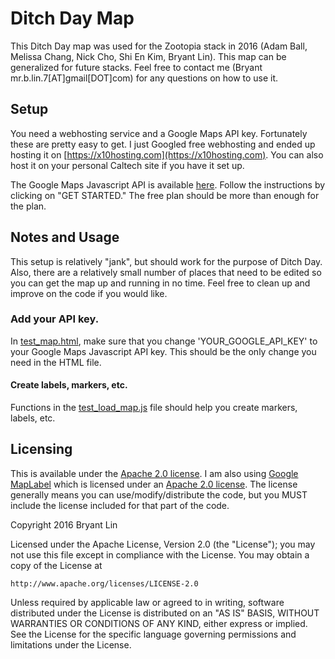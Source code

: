 # Ditch Day Map
This Ditch Day map was used for the Zootopia stack in 2016 
(Adam Ball, Melissa Chang, Nick Cho, Shi En Kim, Bryant Lin).
This map can be generalized for future stacks.  Feel free to
contact me (Bryant mr.b.lin.7\[AT\]gmail\[DOT\]com) for any questions on
how to use it.

## Setup
You need a webhosting service and a Google Maps API key.  Fortunately
these are pretty easy to get.  I just Googled free webhosting and
ended up hosting it on [https://x10hosting.com](https://x10hosting.com).
You can also host it on your personal Caltech site if you have it set up.

The Google Maps Javascript API is available 
[here](https://developers.google.com/maps/documentation/javascript/).
Follow the instructions by clicking on "GET STARTED."  The free
plan should be more than enough for the plan.

## Notes and Usage
This setup is relatively "jank", but should work for the purpose of 
Ditch Day.  Also, there are a relatively small number of places that
need to be edited so you can get the map up and running in no time.
Feel free to clean up and improve on the code if you would like.

### Add your API key.
In [test\_map.html](./test_map.html), make sure that you change 
'YOUR\_GOOGLE\_API\_KEY'
to your Google Maps Javascript API key.  This should be the only change you
need in the HTML file.

#### Create labels, markers, etc.
Functions in the [test\_load\_map.js](./test_load_map.js) file should help
you create markers, labels, etc.

## Licensing
This is available under the [Apache 2.0 license](./LICENSE).
I am also using [Google MapLabel](https://github.com/googlemaps/js-map-label)
which is licensed under an [Apache 2.0 license](./GOOGLE_LICENSE).  The
license generally means you can use/modify/distribute the code,
but you MUST include the license included for that part of the code.

Copyright 2016 Bryant Lin

Licensed under the Apache License, Version 2.0 (the "License");
you may not use this file except in compliance with the License.
You may obtain a copy of the License at

    http://www.apache.org/licenses/LICENSE-2.0

Unless required by applicable law or agreed to in writing, software
distributed under the License is distributed on an "AS IS" BASIS,
WITHOUT WARRANTIES OR CONDITIONS OF ANY KIND, either express or implied.
See the License for the specific language governing permissions and
limitations under the License.
